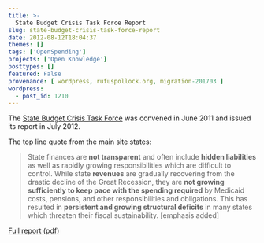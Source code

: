 ```yaml
---
title: >-
  State Budget Crisis Task Force Report
slug: state-budget-crisis-task-force-report
date: 2012-08-12T18:04:37
themes: []
tags: ['OpenSpending']
projects: ['Open Knowledge']
posttypes: []
featured: False
provenance: [ wordpress, rufuspollock.org, migration-201703 ]
wordpress:
  - post_id: 1210
---
```


The [State Budget Crisis Task Force](http://www.statebudgetcrisis.org/) was convened in June 2011 and issued its report in July 2012.

The top line quote from the main site states:

> State finances are **not transparent** and often include **hidden liabilities** as well as rapidly growing responsibilities which are difficult to control.  While state **revenues** are gradually recovering from the drastic decline of the Great Recession, they are **not growing sufficiently to keep pace with the spending required** by Medicaid costs, pensions, and other responsibilities and obligations.  This has resulted in **persistent and growing structural deficits** in many states which threaten their fiscal sustainability. [emphasis added]

[Full report (pdf)](http://www.statebudgetcrisis.org/wpcms/wp-content/images/Report-of-the-State-Budget-Crisis-Task-Force-Full.pdf)

